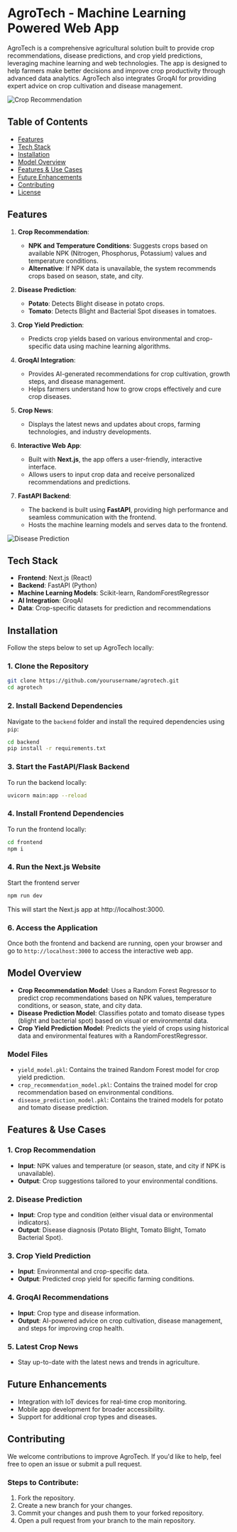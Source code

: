 # AgroTech - Machine Learning Powered Web App

AgroTech is a comprehensive agricultural solution built to provide crop recommendations, disease predictions, and crop yield predictions, leveraging machine learning and web technologies. The app is designed to help farmers make better decisions and improve crop productivity through advanced data analytics. AgroTech also integrates GroqAI for providing expert advice on crop cultivation and disease management.


![Crop Recommendation](./images/img1.png)

## Table of Contents
- [Features](#features)
- [Tech Stack](#tech-stack)
- [Installation](#installation)
- [Model Overview](#model-overview)
- [Features & Use Cases](#features--use-cases)
- [Future Enhancements](#future-enhancements)
- [Contributing](#contributing)
- [License](#license)

## Features

1. **Crop Recommendation**:
   - **NPK and Temperature Conditions**: Suggests crops based on available NPK (Nitrogen, Phosphorus, Potassium) values and temperature conditions.
   - **Alternative**: If NPK data is unavailable, the system recommends crops based on season, state, and city.
   
2. **Disease Prediction**:
   - **Potato**: Detects Blight disease in potato crops.
   - **Tomato**: Detects Blight and Bacterial Spot diseases in tomatoes.
   
3. **Crop Yield Prediction**:
   - Predicts crop yields based on various environmental and crop-specific data using machine learning algorithms.

4. **GroqAI Integration**:
   - Provides AI-generated recommendations for crop cultivation, growth steps, and disease management.
   - Helps farmers understand how to grow crops effectively and cure crop diseases.

5. **Crop News**:
   - Displays the latest news and updates about crops, farming technologies, and industry developments.

6. **Interactive Web App**:
   - Built with **Next.js**, the app offers a user-friendly, interactive interface.
   - Allows users to input crop data and receive personalized recommendations and predictions.

7. **FastAPI Backend**:
   - The backend is built using **FastAPI**, providing high performance and seamless communication with the frontend.
   - Hosts the machine learning models and serves data to the frontend.



![Disease Prediction](./images/img2.png)

## Tech Stack

- **Frontend**: Next.js (React)
- **Backend**: FastAPI (Python)
- **Machine Learning Models**: Scikit-learn, RandomForestRegressor
- **AI Integration**: GroqAI
- **Data**: Crop-specific datasets for prediction and recommendations

## Installation

Follow the steps below to set up AgroTech locally:

### 1. Clone the Repository

```bash
git clone https://github.com/yourusername/agrotech.git
cd agrotech
```
### 2. Install Backend Dependencies
Navigate to the `backend` folder and install the required dependencies using `pip`:

```bash
cd backend
pip install -r requirements.txt
```
### 3. Start the FastAPI/Flask Backend
To run the backend locally:

```bash
uvicorn main:app --reload
```
### 4. Install Frontend Dependencies
To run the frontend locally:

```bash
cd frontend
npm i
```
### 4. Run the Next.js Website
Start the frontend server

```bash
npm run dev
```
This will start the Next.js app at http://localhost:3000.

### 6. Access the Application

Once both the frontend and backend are running, open your browser and go to `http://localhost:3000` to access the interactive web app.

## Model Overview

- **Crop Recommendation Model**: Uses a Random Forest Regressor to predict crop recommendations based on NPK values, temperature conditions, or season, state, and city data.
- **Disease Prediction Model**: Classifies potato and tomato disease types (blight and bacterial spot) based on visual or environmental data.
- **Crop Yield Prediction Model**: Predicts the yield of crops using historical data and environmental features with a RandomForestRegressor.

### Model Files

- `yield_model.pkl`: Contains the trained Random Forest model for crop yield prediction.
- `crop_recommendation_model.pkl`: Contains the trained model for crop recommendation based on environmental conditions.
- `disease_prediction_model.pkl`: Contains the trained models for potato and tomato disease prediction.

## Features & Use Cases

### 1. Crop Recommendation

- **Input**: NPK values and temperature (or season, state, and city if NPK is unavailable).
- **Output**: Crop suggestions tailored to your environmental conditions.

### 2. Disease Prediction

- **Input**: Crop type and condition (either visual data or environmental indicators).
- **Output**: Disease diagnosis (Potato Blight, Tomato Blight, Tomato Bacterial Spot).

### 3. Crop Yield Prediction

- **Input**: Environmental and crop-specific data.
- **Output**: Predicted crop yield for specific farming conditions.

### 4. GroqAI Recommendations

- **Input**: Crop type and disease information.
- **Output**: AI-powered advice on crop cultivation, disease management, and steps for improving crop health.

### 5. Latest Crop News

- Stay up-to-date with the latest news and trends in agriculture.

## Future Enhancements

- Integration with IoT devices for real-time crop monitoring.
- Mobile app development for broader accessibility.
- Support for additional crop types and diseases.

## Contributing

We welcome contributions to improve AgroTech. If you'd like to help, feel free to open an issue or submit a pull request.

### Steps to Contribute:

1. Fork the repository.
2. Create a new branch for your changes.
3. Commit your changes and push them to your forked repository.
4. Open a pull request from your branch to the main repository.


